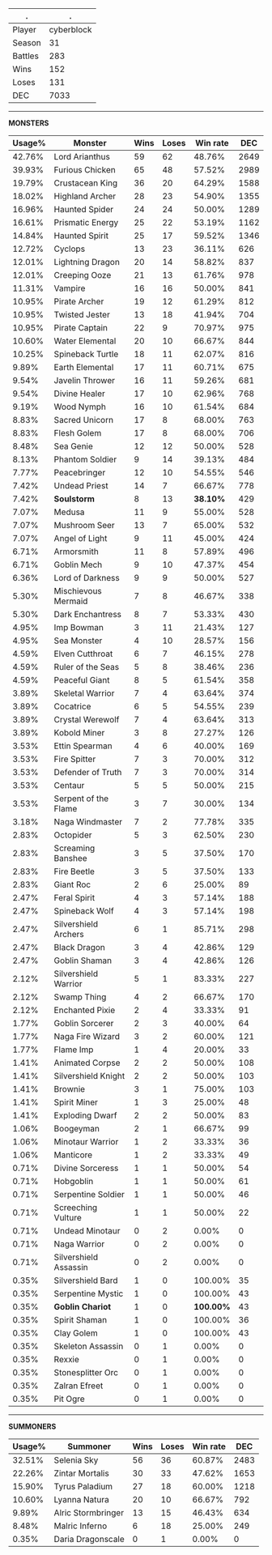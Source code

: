 .|.
|-|-
Player|cyberblock
Season|31
Battles|283
Wins|152
Loses|131
DEC|7033

---
**MONSTERS**

Usage%|Monster|Wins|Loses|Win rate|DEC|
-|-|-|-|-|-|
42.76%|Lord Arianthus|59|62|48.76%|2649|
39.93%|Furious Chicken|65|48|57.52%|2989|
19.79%|Crustacean King|36|20|64.29%|1588|
18.02%|Highland Archer|28|23|54.90%|1355|
16.96%|Haunted Spider|24|24|50.00%|1289|
16.61%|Prismatic Energy|25|22|53.19%|1162|
14.84%|Haunted Spirit|25|17|59.52%|1346|
12.72%|Cyclops|13|23|36.11%|626|
12.01%|Lightning Dragon|20|14|58.82%|837|
12.01%|Creeping Ooze|21|13|61.76%|978|
11.31%|Vampire|16|16|50.00%|841|
10.95%|Pirate Archer|19|12|61.29%|812|
10.95%|Twisted Jester|13|18|41.94%|704|
10.95%|Pirate Captain|22|9|70.97%|975|
10.60%|Water Elemental|20|10|66.67%|844|
10.25%|Spineback Turtle|18|11|62.07%|816|
9.89%|Earth Elemental|17|11|60.71%|675|
9.54%|Javelin Thrower|16|11|59.26%|681|
9.54%|Divine Healer|17|10|62.96%|768|
9.19%|Wood Nymph|16|10|61.54%|684|
8.83%|Sacred Unicorn|17|8|68.00%|763|
8.83%|Flesh Golem|17|8|68.00%|706|
8.48%|Sea Genie|12|12|50.00%|528|
8.13%|Phantom Soldier|9|14|39.13%|484|
7.77%|Peacebringer|12|10|54.55%|546|
7.42%|Undead Priest|14|7|66.67%|778|
7.42%|**Soulstorm**|8|13|**38.10%**|429|
7.07%|Medusa|11|9|55.00%|528|
7.07%|Mushroom Seer|13|7|65.00%|532|
7.07%|Angel of Light|9|11|45.00%|424|
6.71%|Armorsmith|11|8|57.89%|496|
6.71%|Goblin Mech|9|10|47.37%|454|
6.36%|Lord of Darkness|9|9|50.00%|527|
5.30%|Mischievous Mermaid|7|8|46.67%|338|
5.30%|Dark Enchantress|8|7|53.33%|430|
4.95%|Imp Bowman|3|11|21.43%|127|
4.95%|Sea Monster|4|10|28.57%|156|
4.59%|Elven Cutthroat|6|7|46.15%|278|
4.59%|Ruler of the Seas|5|8|38.46%|236|
4.59%|Peaceful Giant|8|5|61.54%|358|
3.89%|Skeletal Warrior|7|4|63.64%|374|
3.89%|Cocatrice|6|5|54.55%|239|
3.89%|Crystal Werewolf|7|4|63.64%|313|
3.89%|Kobold Miner|3|8|27.27%|126|
3.53%|Ettin Spearman|4|6|40.00%|169|
3.53%|Fire Spitter|7|3|70.00%|312|
3.53%|Defender of Truth|7|3|70.00%|314|
3.53%|Centaur|5|5|50.00%|215|
3.53%|Serpent of the Flame|3|7|30.00%|134|
3.18%|Naga Windmaster|7|2|77.78%|335|
2.83%|Octopider|5|3|62.50%|230|
2.83%|Screaming Banshee|3|5|37.50%|170|
2.83%|Fire Beetle|3|5|37.50%|133|
2.83%|Giant Roc|2|6|25.00%|89|
2.47%|Feral Spirit|4|3|57.14%|188|
2.47%|Spineback Wolf|4|3|57.14%|198|
2.47%|Silvershield Archers|6|1|85.71%|298|
2.47%|Black Dragon|3|4|42.86%|129|
2.47%|Goblin Shaman|3|4|42.86%|126|
2.12%|Silvershield Warrior|5|1|83.33%|227|
2.12%|Swamp Thing|4|2|66.67%|170|
2.12%|Enchanted Pixie|2|4|33.33%|91|
1.77%|Goblin Sorcerer|2|3|40.00%|64|
1.77%|Naga Fire Wizard|3|2|60.00%|121|
1.77%|Flame Imp|1|4|20.00%|33|
1.41%|Animated Corpse|2|2|50.00%|108|
1.41%|Silvershield Knight|2|2|50.00%|103|
1.41%|Brownie|3|1|75.00%|103|
1.41%|Spirit Miner|1|3|25.00%|48|
1.41%|Exploding Dwarf|2|2|50.00%|83|
1.06%|Boogeyman|2|1|66.67%|99|
1.06%|Minotaur Warrior|1|2|33.33%|36|
1.06%|Manticore|1|2|33.33%|49|
0.71%|Divine Sorceress|1|1|50.00%|54|
0.71%|Hobgoblin|1|1|50.00%|61|
0.71%|Serpentine Soldier|1|1|50.00%|46|
0.71%|Screeching Vulture|1|1|50.00%|22|
0.71%|Undead Minotaur|0|2|0.00%|0|
0.71%|Naga Warrior|0|2|0.00%|0|
0.71%|Silvershield Assassin|0|2|0.00%|0|
0.35%|Silvershield Bard|1|0|100.00%|35|
0.35%|Serpentine Mystic|1|0|100.00%|43|
0.35%|**Goblin Chariot**|1|0|**100.00%**|43|
0.35%|Spirit Shaman|1|0|100.00%|36|
0.35%|Clay Golem|1|0|100.00%|43|
0.35%|Skeleton Assassin|0|1|0.00%|0|
0.35%|Rexxie|0|1|0.00%|0|
0.35%|Stonesplitter Orc|0|1|0.00%|0|
0.35%|Zalran Efreet|0|1|0.00%|0|
0.35%|Pit Ogre|0|1|0.00%|0|

---
**SUMMONERS**

Usage%|Summoner|Wins|Loses|Win rate|DEC|
-|-|-|-|-|-|
32.51%|Selenia Sky|56|36|60.87%|2483|
22.26%|Zintar Mortalis|30|33|47.62%|1653|
15.90%|Tyrus Paladium|27|18|60.00%|1218|
10.60%|Lyanna Natura|20|10|66.67%|792|
9.89%|Alric Stormbringer|13|15|46.43%|634|
8.48%|Malric Inferno|6|18|25.00%|249|
0.35%|Daria Dragonscale|0|1|0.00%|0|
